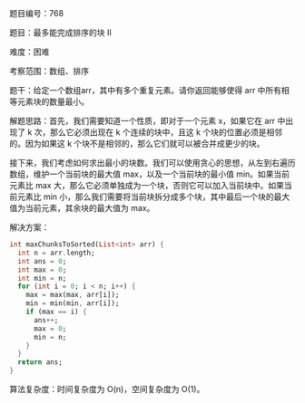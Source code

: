 题目编号：768

题目：最多能完成排序的块 II

难度：困难

考察范围：数组、排序

题干：给定一个数组arr，其中有多个重复元素。请你返回能够使得 arr 中所有相等元素块的数量最小。

解题思路：首先，我们需要知道一个性质，即对于一个元素 x，如果它在 arr 中出现了 k 次，那么它必须出现在 k 个连续的块中，且这 k 个块的位置必须是相邻的。因为如果这 k 个块不是相邻的，那么它们就可以被合并成更少的块。

接下来，我们考虑如何求出最小的块数。我们可以使用贪心的思想，从左到右遍历数组，维护一个当前块的最大值 max，以及一个当前块的最小值 min。如果当前元素比 max 大，那么它必须单独成为一个块，否则它可以加入当前块中。如果当前元素比 min 小，那么我们需要将当前块拆分成多个块，其中最后一个块的最大值为当前元素，其余块的最大值为 max。

解决方案：

```dart
int maxChunksToSorted(List<int> arr) {
  int n = arr.length;
  int ans = 0;
  int max = 0;
  int min = n;
  for (int i = 0; i < n; i++) {
    max = max(max, arr[i]);
    min = min(min, arr[i]);
    if (max == i) {
      ans++;
      max = 0;
      min = n;
    }
  }
  return ans;
}
```

算法复杂度：时间复杂度为 O(n)，空间复杂度为 O(1)。